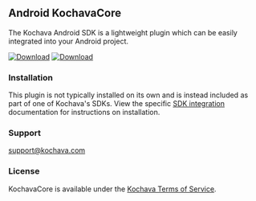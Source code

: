## Android KochavaCore
The Kochava Android SDK is a lightweight plugin which can be easily integrated into your Android project.

[![Download](https://img.shields.io/github/v/release/Kochava/Android-KochavaCore-Releases?include_prereleases&sort=semver)](https://github.com/Kochava/Android-KochavaCore-Releases/releases)
[![Download](https://img.shields.io/maven-central/v/com.kochava.core/core)](https://search.maven.org/artifact/com.kochava.core/core)

### Installation
This plugin is not typically installed on its own and is instead included as part of one of Kochava's SDKs.
View the specific [SDK integration](https://support.kochava.com/sdk-integration/) documentation for instructions on installation.

### Support
support@kochava.com

### License
KochavaCore is available under the [Kochava Terms of Service](https://www.kochava.com/terms-of-service/).